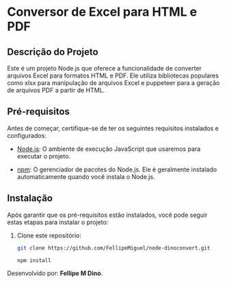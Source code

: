 # Conversor de Excel para HTML e PDF

## Descrição do Projeto

Este é um projeto Node.js que oferece a funcionalidade de converter arquivos Excel para formatos HTML e PDF. Ele utiliza bibliotecas populares como xlsx para manipulação de arquivos Excel e puppeteer para a geração de arquivos PDF a partir de HTML.

## Pré-requisitos

Antes de começar, certifique-se de ter os seguintes requisitos instalados e configurados:

- [Node.js](https://nodejs.org/): O ambiente de execução JavaScript que usaremos para executar o projeto.

- [npm](https://www.npmjs.com/): O gerenciador de pacotes do Node.js. Ele é geralmente instalado automaticamente quando você instala o Node.js.

## Instalação

Após garantir que os pré-requisitos estão instalados, você pode seguir estas etapas para instalar o projeto:

1. Clone este repositório:

   ```bash
   git clone https://github.com/FellipeMiguel/node-dinoconvert.git
    ```
   ```bash
   npm install
    ```

Desenvolvido por: **Fellipe M Dino**.